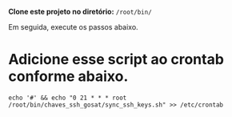 **Clone este projeto no diretório:** `/root/bin/`

Em seguida, execute os passos abaixo.

# Adicione esse script ao crontab conforme abaixo.
`echo '#' && echo "0 21 * * * root /root/bin/chaves_ssh_gosat/sync_ssh_keys.sh" >> /etc/crontab`
